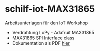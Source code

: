 # schilf-iot-MAX31865
Arbeitsunterlagen für den IoT Workshop  

  - Verdrahtung LoPy - Adafruit MAX31865
  - MAX31865 SPI Interface class
  - Dokumentation als PDF [hier](https://github.com/htlb-atk/schilf-iot-MAX31865/files/1579042/Student.IoT.Workshop.Unterlagen.red.pdf)
